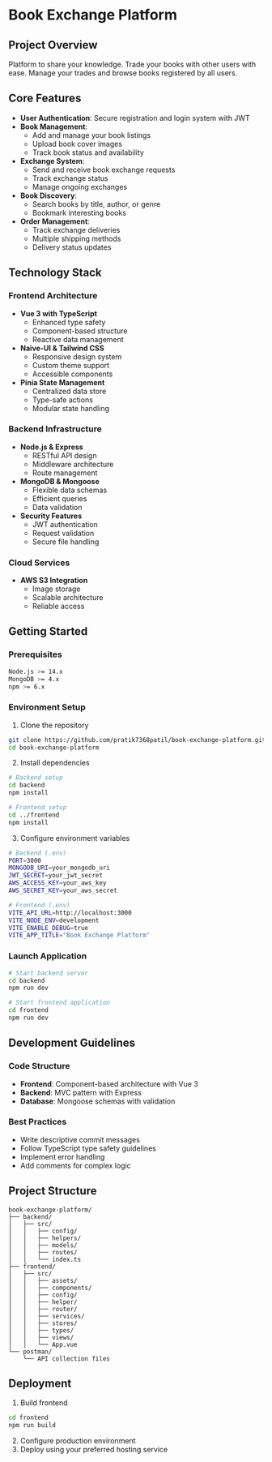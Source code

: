 # Book Exchange Platform

## Project Overview

Platform to share your knowledge. Trade your books with other users with ease. Manage your trades and browse books registered by all users.​

## Core Features

- **User Authentication**: Secure registration and login system with JWT
- **Book Management**:
  - Add and manage your book listings
  - Upload book cover images
  - Track book status and availability
- **Exchange System**:
  - Send and receive book exchange requests
  - Track exchange status
  - Manage ongoing exchanges
- **Book Discovery**:
  - Search books by title, author, or genre
  - Bookmark interesting books
- **Order Management**:
  - Track exchange deliveries
  - Multiple shipping methods
  - Delivery status updates

## Technology Stack

### Frontend Architecture

- **Vue 3 with TypeScript**
  - Enhanced type safety
  - Component-based structure
  - Reactive data management
- **Naive-UI & Tailwind CSS**
  - Responsive design system
  - Custom theme support
  - Accessible components
- **Pinia State Management**
  - Centralized data store
  - Type-safe actions
  - Modular state handling

### Backend Infrastructure

- **Node.js & Express**
  - RESTful API design
  - Middleware architecture
  - Route management
- **MongoDB & Mongoose**
  - Flexible data schemas
  - Efficient queries
  - Data validation
- **Security Features**
  - JWT authentication
  - Request validation
  - Secure file handling

### Cloud Services

- **AWS S3 Integration**
  - Image storage
  - Scalable architecture
  - Reliable access

## Getting Started

### Prerequisites

```bash
Node.js >= 14.x
MongoDB >= 4.x
npm >= 6.x
```

### Environment Setup

1. Clone the repository

```bash
git clone https://github.com/pratik7368patil/book-exchange-platform.git
cd book-exchange-platform
```

2. Install dependencies

```bash
# Backend setup
cd backend
npm install

# Frontend setup
cd ../frontend
npm install
```

3. Configure environment variables

```bash
# Backend (.env)
PORT=3000
MONGODB_URI=your_mongodb_uri
JWT_SECRET=your_jwt_secret
AWS_ACCESS_KEY=your_aws_key
AWS_SECRET_KEY=your_aws_secret

# Frontend (.env)
VITE_API_URL=http://localhost:3000
VITE_NODE_ENV=development
VITE_ENABLE_DEBUG=true
VITE_APP_TITLE="Book Exchange Platform"
```

### Launch Application

```bash
# Start backend server
cd backend
npm run dev

# Start frontend application
cd frontend
npm run dev
```

## Development Guidelines

### Code Structure

- **Frontend**: Component-based architecture with Vue 3
- **Backend**: MVC pattern with Express
- **Database**: Mongoose schemas with validation

### Best Practices

- Write descriptive commit messages
- Follow TypeScript type safety guidelines
- Implement error handling
- Add comments for complex logic

## Project Structure

```
book-exchange-platform/
├── backend/
│   ├── src/
│   │   ├── config/
│   │   ├── helpers/
│   │   ├── models/
│   │   ├── routes/
│   │   └── index.ts
├── frontend/
│   ├── src/
│   │   ├── assets/
│   │   ├── components/
│   │   ├── config/
│   │   ├── helper/
│   │   ├── router/
│   │   ├── services/
│   │   ├── stores/
│   │   ├── types/
│   │   ├── views/
│   │   └── App.vue
└── postman/
    └── API collection files
```

## Deployment

1. Build frontend

```bash
cd frontend
npm run build
```

2. Configure production environment
3. Deploy using your preferred hosting service
